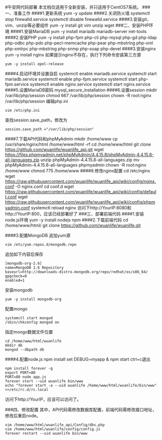 #午安网代码部署
本文档仅适用于全新安装，并只适用于CentOS7系统。
###一、准备工作
####1.更新系统
    yum -y update
####2.关闭防火墙
    systemctl stop firewalld.service
    systemctl disable firewalld.service
####3.安装git、vim、unzip等必要组件
    yum -y install git vim unzip wget
###二、安装PHP环境
####1.安装MariaDB
    yum -y install mariadb mariadb-server net-tools
####2.安装PHP
    yum -y install php-fpm php-cli php-mysql php-gd php-ldap php-odbc php-pdo php-pecl-memcache php-pear php-mbstring php-xml php-xmlrpc php-mbstring php-snmp php-soap php-devel
####3.安装nginx
    yum -y install nginx
如果提示nginx不存在，执行下列命令安装第三方源

    yum -y install epel-release
####4.启动环境并设置自启
    systemctl enable mariadb.service
    systemctl start mariadb.service
    systemctl enable php-fpm.service
    systemctl start php-fpm.service
    systemctl enable nginx.service
    systemctl start nginx.service
####5.设置MariaDB密码
    mysql_secure_installation
####6.设置session
    mkdir /var/lib/php/session
    chmod 667 /var/lib/php/session
    chown -R root:nginx /var/lib/php/session
编辑php.ini

    vim /etc/php.ini
查找session.save_path，修改为

    session.save_path ="/var/lib/php/session"
####7.下载API代码和phpMyAdmin
    mkdir /home/www
    cp /usr/share/nginx/html /home/www/html -rf
    cd /home/www/html
    git clone https://github.com/wuanlife/wuanlife_api.git
    wget https://files.phpmyadmin.net/phpMyAdmin/4.4.15.8/phpMyAdmin-4.4.15.8-all-languages.zip
    unzip phpMyAdmin-4.4.15.8-all-languages.zip
    mv phpMyAdmin-4.4.15.8-all-languages phpmyadmin
    chown -R root:nginx /home/www
    chmod 775 /home/www
####8.修改nginx配置
    cd /etc/nginx
    wget https://raw.githubusercontent.com/wuanlife/wuanlife_api/wiki/config/nginx.conf -O nginx.conf
    cd conf.d
    wget https://raw.githubusercontent.com/wuanlife/wuanlife_api/wiki/config/default.conf
    wget https://raw.githubusercontent.com/wuanlife/wuanlife_api/wiki/config/phpmyadmin.conf
    systemctl reload nginx
访问下http://YourIP:8080和http://YourIP:800，应该已经部署好了
###三、部署前端代码
####1.安装node.js环境
    yum -y install nodejs npm
####2.下载前端代码
    cd /home/www/html/
    git clone https://github.com/wuanlife/wuanlife.git

####3.配置MongoDB
追加yum源

    vim /etc/yum.repos.d/mongodb.repo

追加如下内容后保存

    [mongodb-org-2.6]
    name=MongoDB 2.6 Repository
    baseurl=http://downloads-distro.mongodb.org/repo/redhat/os/x86_64/
    gpgcheck=0
    enabled=1

安装mongodb

    yum -y install mongodb-org

配置mongo

    systemctl start mongod
    /sbin/chkconfig mongod on

指定mongo数据文件位置
    
    cd /home/www/html/wuanlife
    mkdir db
    mongod --dbpath db
    
####4.配置node.js
    npm install
    set DEBUG=myapp & npm start
ctrl+c退出

    npm install forever -g
    export PORT=80
    PORT=80 node app.js
    forever start --uid wuanlife bin/www
    echo "forever start -a --uid wuanlife /home/www/html/wuanlife/bin/www" >>/etc/rc.d/rc.local
访问下http://YourIP，应该可以访问了。
    
###四、修改配置
其中，API代码需修改数据库配置，前端代码需修改接口地址，修改后重启node。

    vim /home/www/html/wuanlife_api/Config/dbs.php
    vim /home/www/html/wuanlife/config/config.js
    forever restart --uid wuanlife bin/www
